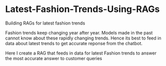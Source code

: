 # Latest-Fashion-Trends-Using-RAGs
Building RAGs for latest fashion trends

Fashion trends keep changing year after year. Models made in the past cannot know about these rapidly changing trends. Hence its best to feed in data about latest trends to get accurate reponse from the chatbot.

Here I create a RAG that feeds in data for latest Fashion trends to answer the most accurate answer to customer queries

